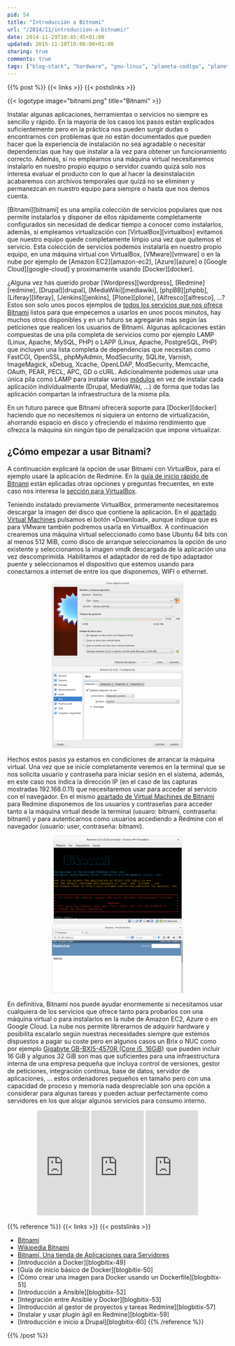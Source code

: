 ```yaml
---
pid: 54
title: "Introducción a Bitnami"
url: "/2014/11/introduccion-a-bitnami/"
date: 2014-11-29T10:45:45+01:00
updated: 2015-11-10T19:00:00+01:00
sharing: true
comments: true
tags: ["blog-stack", "hardware", "gnu-linux", "planeta-codigo", "planeta-linux", "software", "software-libre"]
---
```


{{% post %}}
{{< links >}}
{{< postslinks >}}

{{< logotype image="bitnami.png" title="Bitnami" >}}

Instalar algunas aplicaciones, herramientas o servicios no siempre es sencillo y rápido. En la mayoría de los casos los pasos están explicados suficientemente pero en la práctica nos pueden surgir dudas o encontrarnos con problemas que no están documentados que pueden hacer que la experiencia de instalación no sea agradable o necesitar dependencias que hay que instalar a la vez para obtener un funcionamiento correcto. Además, si no empleamos una máquina virtual necesitaremos instalarlo en nuestro propio equipo o servidor cuando quizá solo nos interesa evaluar el producto con lo que al hacer la desinstalación acabaremos con archivos temporales que quizá no se eliminen y permanezcan en nuestro equipo para siempre o hasta que nos demos cuenta.

[Bitnami][bitnami] es una amplia colección de servicios populares que nos permite instalarlos y disponer de ellos rápidamente completamente configurados sin necesidad de dedicar tiempo a conocer como instalarlos, además, si empleamos virtualización con [VirtualBox][virtualbox] evitamos que nuestro equipo quede completamente limpio una vez que quitemos el servicio. Esta colección de servicios podemos instalarla en nuestro propio equipo, en una máquina virtual con VirtualBox, [VMware][vmware] o en la nube por ejemplo de [Amazon EC2][amazon-ec2], [Azure][azure] o [Google Cloud][google-cloud] y proximamente usando [Docker][docker].

¿Alguna vez has querido probar [Wordpress][wordpress], [Redmine][redmine], [Drupal][drupal], [MediaWiki][mediawiki], [phpBB][phpbb], [Liferay][liferay], [Jenkins][jenkins], [Plone][plone], [Alfresco][alfresco], ...? Estos son solo unos pocos ejemplos de [todos los servicios que nos ofrece Bitnami](https://bitnami.com/stacks) listos para que empecemos a usarlos en unos pocos minutos, hay muchos otros disponibles y en un futuro se agregarán más según las peticiones que realicen los usuarios de Bitnami. Algunas aplicaciones están compuestas de una pila completa de servicios como por ejemplo LAMP (Linux, Apache, MySQL, PHP) o LAPP (Linux, Apache, PostgreSQL, PHP) que incluyen una lista completa de dependencias que necesitan como FastCGI, OpenSSL, phpMyAdmin, ModSecurity, SQLite, Varnish, ImageMagick, xDebug, Xcache, OpenLDAP, ModSecurity, Memcache, OAuth, PEAR, PECL, APC, GD o cURL. Adicionalmente podemos usar una única pila como LAMP para instalar varios [módulos](https://bitnami.com/stack/lamp/modules) en vez de instalar cada aplicación individualmente (Drupal, MediaWiki, ...) de forma que todas las aplicación compartan la infraestructura de la misma pila.

En un futuro parece que Bitnami ofrecerá soporte para [Docker][docker] haciendo que no necesitemos ni siquiera un entorno de virtualización, ahorrando espacio en disco y ofreciendo el máximo rendimiento que ofrezca la máquina sin ningún tipo de penalización que impone virtualizar.

## ¿Cómo empezar a usar Bitnami?

A continuación explicaré la opción de usar Bitnami con VirtualBox, para el ejemplo usaré la aplicación de Redmine. En la [guía de inicio rápido de Bitnami](http://wiki.bitnami.com/Virtual_Appliances_Quick_Start_Guide) están eplicadas otras opciones y preguntas frecuentes, en este caso nos interesa la [sección para VirtualBox](http://wiki.bitnami.com/Virtual_Appliances_Quick_Start_Guide#Virtual_Box).

Teniendo instalado previamente VirtualBox, primeramente necesitaremos descargar la imagen del disco que contiene la aplicación. En el [apartado Virtual Machines](https://bitnami.com/stack/redmine/virtual-machine) pulsamos el botón «Download», aunque indique que es para VMware también podremos usarla en VirtualBox. A continuación crearemos una máquina virtual seleccionado como base Ubuntu 64 bits con al menos 512 MiB, como disco de arranque seleccionamos la opción de uno existente  y seleccionamos la imagen vmdk descargada de la aplicación una vez descomprimida. Habilitamos el adaptador de red de tipo adaptador puente y seleccionamos el dispositivo que estemos usando para conectarnos a internet de entre los que disponemos, WIFI o ethernet.

<div class="media" style="text-align: center;">
	<a href="assets/images/custom/posts/54/virtualbox-crear-imagen-bitnami-1.png" title="Crear imagen Bitnami" data-gallery><img src="assets/images/custom/posts/54/virtualbox-crear-imagen-bitnami-1-thumb.png"></a>
	<a href="assets/images/custom/posts/54/virtualbox-crear-imagen-bitnami-2.png" title="Crear imagen Bitnami (red)" data-gallery><img src="assets/images/custom/posts/54/virtualbox-crear-imagen-bitnami-2-thumb.png"></a>
</div>

Hechos estos pasos ya estamos en condiciones de arrancar la máquina virtual. Una vez que se inicie completamente veremos en la terminal que se nos solicita usuario y contraseña para iniciar sesión en el sistema, además, en este caso nos indica la dirección IP (en el caso de las capturas mostradas 192.168.0.11) que necesitaremos usar para acceder al servicio con el navegador. En el mismo [apartado de Virtual Machines de Bitnami](https://bitnami.com/stack/redmine/virtual-machine) para Redmine disponemos de los usuarios y contraseñas para acceder tanto a la máquina virtual desde la terminal (usuaro: bitnami, contraseña: bitnami) y para autenticarnos como usuarios accediendo a Redmine con el navegador (usuario: user, contraseña: bitnami).

<div class="media" style="text-align: center;">
	<a href="assets/images/custom/posts/54/virtualbox-terminal.png" title="Terminal de Bitnami" data-gallery><img src="assets/images/custom/posts/54/virtualbox-terminal-thumb.png"></a>
	<a href="assets/images/custom/posts/54/redmine-web.png" title="Aplicación de Bitnami (Redmine)" data-gallery><img src="assets/images/custom/posts/54/redmine-web-thumb.png"></a>
</div>

En definitiva, Bitnami nos puede ayudar enormemente si necesitamos usar cualquiera de los servicios que ofrece tanto para probarlos con una máquina virtual o para instalarlos en la nube de Amazon EC2, Azure o en Google Cloud. La nube nos permite librerarnos de adquirir hardware y posibilita escalarlo según nuestras necesidades siempre que estemos dispuestos a pagar su coste pero en algunos casos un Brix o NUC como por ejemplo <a href="http://www.amazon.es/gp/product/B00HYEU0C8/ref=as_li_ss_tl?ie=UTF8&camp=3626&creative=24822&creativeASIN=B00HYEU0C8&linkCode=as2&tag=blobit-21">Gigabyte GB-BXI5-4570R (Core i5, 16GiB)</a><img src="https://ir-es.amazon-adsystem.com/e/ir?t=blobit-21&l=as2&o=30&a=B00HYEU0C8" width="1" height="1" border="0" alt="" style="border:none !important; margin:0px !important;"> que pueden incluir 16 GiB y algunos 32 GiB son mas que suficientes para una infraestructura interna de una empresa pequeña que incluya control de versiones, gestor de peticiones, integración continua, base de datos, servidor de aplicaciones, ... estos ordenadores pequeños en tamaño pero con una capacidad de proceso y memoria nada despreciable son una opción a considerar para algunas tareas y pueden actuar perfectamente como servidores en los que alojar algunos servicios para consumo interno.

<div class="media-amazon" style="text-align: center;">
	<iframe src="https://rcm-eu.amazon-adsystem.com/e/cm?lt1=_blank&bc1=000000&IS2=1&bg1=FFFFFF&fc1=000000&lc1=0000FF&t=blobit-21&o=30&p=8&l=as4&m=amazon&f=ifr&ref=ss_til&asins=B00HFCTV4W&internal=1" style="width:120px;height:240px;" scrolling="no" marginwidth="0" marginheight="0" frameborder="0"></iframe>
	<iframe src="https://rcm-eu.amazon-adsystem.com/e/cm?lt1=_blank&bc1=000000&IS2=1&bg1=FFFFFF&fc1=000000&lc1=0000FF&t=blobit-21&o=30&p=8&l=as4&m=amazon&f=ifr&ref=ss_til&asins=B00HYEU0C8&internal=1" style="width:120px;height:240px;" scrolling="no" marginwidth="0" marginheight="0" frameborder="0"></iframe>
	<iframe src="https://rcm-eu.amazon-adsystem.com/e/cm?lt1=_blank&bc1=000000&IS2=1&bg1=FFFFFF&fc1=000000&lc1=0000FF&t=blobit-21&o=30&p=8&l=as4&m=amazon&f=ifr&ref=ss_til&asins=B00GHAKGDI&internal=1" style="width:120px;height:240px;" scrolling="no" marginwidth="0" marginheight="0" frameborder="0"></iframe>
</div>

{{% reference %}}
{{< links >}}
{{< postslinks >}}
* [Bitnami](https://bitnami.com)
* [Wikipedia Bitnami](https://en.wikipedia.org/wiki/Bitnami)
* [Bitnami, Una tienda de Aplicaciones para Servidores](http://www.jsitech.com/generales/bitnami-una-tienda-de-aplicaciones-para-servidores/)
* [Introducción a Docker][blogbitix-49]
* [Guía de inicio básico de Docker][blogbitix-50]
* [Cómo crear una imagen para Docker usando un Dockerfile][blogbitix-51]
* [Introducción a Ansible][blogbitix-52]
* [Integración entre Ansible y Docker][blogbitix-53]
* [Introducción al gestor de proyectos y tareas Redmine][blogbitix-57]
* [Instalar y usar plugin ágil en Redmine][blogbitix-59]
* [Introducción e inicio a Drupal][blogbitix-60]
{{% /reference %}}

{{% /post %}}
